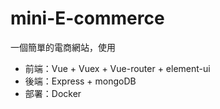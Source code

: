 # mini-E-commerce
一個簡單的電商網站，使用
- 前端：Vue + Vuex + Vue-router + element-ui
- 後端：Express + mongoDB
- 部署：Docker